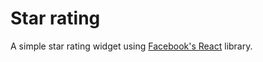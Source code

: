 Star rating
===========

A simple star rating widget using [Facebook's React](http://facebook.github.io/react/) library.
